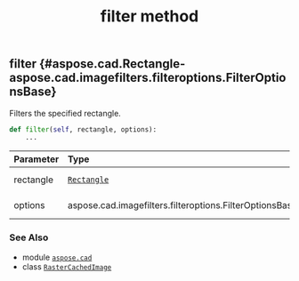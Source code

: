 ﻿---
title: filter method
second_title: Aspose.CAD for Python via .NET API References
description: 
type: docs
weight: 130
url: /python-net/aspose.cad/rastercachedimage/filter/
is_root: false
---

## filter {#aspose.cad.Rectangle-aspose.cad.imagefilters.filteroptions.FilterOptionsBase}

Filters the specified rectangle.



```python
def filter(self, rectangle, options):
    ...
```


| Parameter | Type | Description |
| :- | :- | :- |
| rectangle | [`Rectangle`](/cad/python-net/aspose.cad/rectangle) | The rectangle. |
| options | aspose.cad.imagefilters.filteroptions.FilterOptionsBase | The options. |



### See Also
* module [`aspose.cad`](../../)
* class [`RasterCachedImage`](/cad/python-net/aspose.cad/rastercachedimage)
